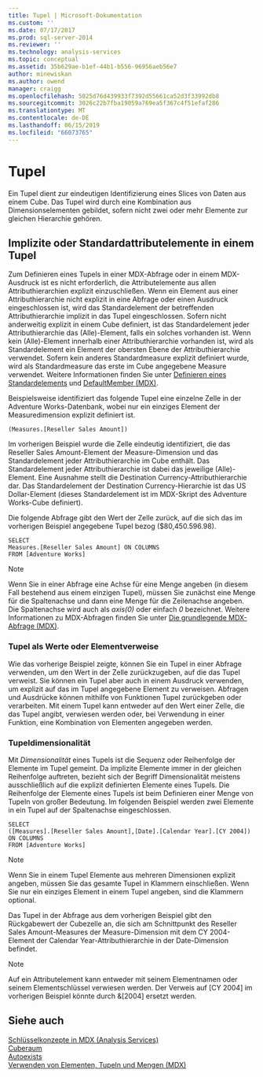 ```yaml
---
title: Tupel | Microsoft-Dokumentation
ms.custom: ''
ms.date: 07/17/2017
ms.prod: sql-server-2014
ms.reviewer: ''
ms.technology: analysis-services
ms.topic: conceptual
ms.assetid: 35b629ae-b1ef-44b1-b556-96956aeb56e7
author: minewiskan
ms.author: owend
manager: craigg
ms.openlocfilehash: 5025d76d439933f7392d55661ca52d3f33992db8
ms.sourcegitcommit: 3026c22b7fba19059a769ea5f367c4f51efaf286
ms.translationtype: MT
ms.contentlocale: de-DE
ms.lasthandoff: 06/15/2019
ms.locfileid: "66073765"
---
```

# <a name="tuples"></a>Tupel
  Ein Tupel dient zur eindeutigen Identifizierung eines Slices von Daten aus einem Cube. Das Tupel wird durch eine Kombination aus Dimensionselementen gebildet, sofern nicht zwei oder mehr Elemente zur gleichen Hierarchie gehören.  
  
## <a name="implicit-or-default-attribute-members-in-a-tuple"></a>Implizite oder Standardattributelemente in einem Tupel  
 Zum Definieren eines Tupels in einer MDX-Abfrage oder in einem MDX-Ausdruck ist es nicht erforderlich, die Attributelemente aus allen Attributhierarchien explizit einzuschließen. Wenn ein Element aus einer Attributhierarchie nicht explizit in eine Abfrage oder einen Ausdruck eingeschlossen ist, wird das Standardelement der betreffenden Attributhierarchie implizit in das Tupel eingeschlossen. Sofern nicht anderweitig explizit in einem Cube definiert, ist das Standardelement jeder Attributhierarchie das (Alle)-Element, falls ein solches vorhanden ist. Wenn kein (Alle)-Element innerhalb einer Attributhierarchie vorhanden ist, wird als Standardelement ein Element der obersten Ebene der Attributhierarchie verwendet. Sofern kein anderes Standardmeasure explizit definiert wurde, wird als Standardmeasure das erste im Cube angegebene Measure verwendet. Weitere Informationen finden Sie unter [Definieren eines Standardelements](../attribute-properties-define-a-default-member.md) und [DefaultMember &#40;MDX&#41;](/sql/mdx/defaultmember-mdx).  
  
 Beispielsweise identifiziert das folgende Tupel eine einzelne Zelle in der Adventure Works-Datenbank, wobei nur ein einziges Element der Measuredimension explizit definiert ist.  
  
```  
(Measures.[Reseller Sales Amount])  
```  
  
 Im vorherigen Beispiel wurde die Zelle eindeutig identifiziert, die das Reseller Sales Amount-Element der Measure-Dimension und das Standardelement jeder Attributhierarchie im Cube enthält. Das Standardelement jeder Attributhierarchie ist dabei das jeweilige (Alle)-Element. Eine Ausnahme stellt die Destination Currency-Attributhierarchie dar. Das Standardelement der Destination Currency-Hierarchie ist das US Dollar-Element (dieses Standardelement ist im MDX-Skript des Adventure Works-Cube definiert).  
  
 Die folgende Abfrage gibt den Wert der Zelle zurück, auf die sich das im vorherigen Beispiel angegebene Tupel bezog ($80,450.596.98).  
  
```  
SELECT   
Measures.[Reseller Sales Amount] ON COLUMNS   
FROM [Adventure Works]  
```  
  
> [!NOTE]  
>  Wenn Sie in einer Abfrage eine Achse für eine Menge angeben (in diesem Fall bestehend aus einem einzigen Tupel), müssen Sie zunächst eine Menge für die Spaltenachse und dann eine Menge für die Zeilenachse angeben. Die Spaltenachse wird auch als *axis(0)* oder einfach *0* bezeichnet. Weitere Informationen zu MDX-Abfragen finden Sie unter [Die grundlegende MDX-Abfrage &#40;MDX&#41;](mdx-query-the-basic-query.md).  
  
### <a name="tuples-as-values-or-member-references"></a>Tupel als Werte oder Elementverweise  
 Wie das vorherige Beispiel zeigte, können Sie ein Tupel in einer Abfrage verwenden, um den Wert in der Zelle zurückzugeben, auf die das Tupel verweist. Sie können ein Tupel aber auch in einem Ausdruck verwenden, um explizit auf das im Tupel angegebene Element zu verweisen. Abfragen und Ausdrücke können mithilfe von Funktionen Tupel zurückgeben oder verarbeiten. Mit einem Tupel kann entweder auf den Wert einer Zelle, die das Tupel angibt, verwiesen werden oder, bei Verwendung in einer Funktion, eine Kombination von Elementen angegeben werden.  
  
### <a name="tuple-dimensionality"></a>Tupeldimensionalität  
 Mit *Dimensionalität* eines Tupels ist die Sequenz oder Reihenfolge der Elemente im Tupel gemeint. Da implizite Elemente immer in der gleichen Reihenfolge auftreten, bezieht sich der Begriff Dimensionalität meistens ausschließlich auf die explizit definierten Elemente eines Tupels. Die Reihenfolge der Elemente eines Tupels ist beim Definieren einer Menge von Tupeln von großer Bedeutung. Im folgenden Beispiel werden zwei Elemente in ein Tupel auf der Spaltenachse eingeschlossen.  
  
```  
SELECT   
([Measures].[Reseller Sales Amount],[Date].[Calendar Year].[CY 2004]) ON COLUMNS   
FROM [Adventure Works]  
```  
  
> [!NOTE]  
>  Wenn Sie in einem Tupel Elemente aus mehreren Dimensionen explizit angeben, müssen Sie das gesamte Tupel in Klammern einschließen. Wenn Sie nur ein einziges Element in einem Tupel angeben, sind die Klammern optional.  
  
 Das Tupel in der Abfrage aus dem vorherigen Beispiel gibt den Rückgabewert der Cubezelle an, die sich am Schnittpunkt des Reseller Sales Amount-Measures der Measure-Dimension mit dem CY 2004-Element der Calendar Year-Attributhierarchie in der Date-Dimension befindet.  
  
> [!NOTE]  
>  Auf ein Attributelement kann entweder mit seinem Elementnamen oder seinem Elementschlüssel verwiesen werden. Der Verweis auf [CY 2004] im vorherigen Beispiel könnte durch &[2004] ersetzt werden.  
  
## <a name="see-also"></a>Siehe auch  
 [Schlüsselkonzepte in MDX &#40;Analysis Services&#41;](../key-concepts-in-mdx-analysis-services.md)   
 [Cuberaum](cube-space.md)   
 [Autoexists](autoexists.md)   
 [Verwenden von Elementen, Tupeln und Mengen &#40;MDX&#41;](working-with-members-tuples-and-sets-mdx.md)  
  
  
